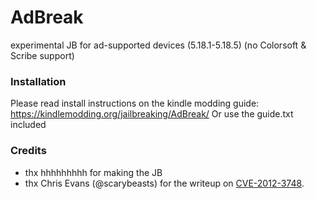 # AdBreak
experimental JB for ad-supported devices (5.18.1-5.18.5) (no Colorsoft &amp; Scribe support)
### Installation
Please read install instructions on the kindle modding guide: https://kindlemodding.org/jailbreaking/AdBreak/
Or use the guide.txt included 
### Credits
* thx hhhhhhhhh for making the JB
* thx Chris Evans (@scarybeasts) for the writeup on [CVE-2012-3748](https://scarybeastsecurity.blogspot.com/2017/05/ode-to-use-after-free-one-vulnerable.html).
